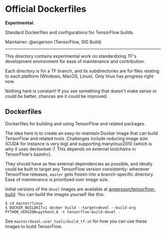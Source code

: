 # Official Dockerfiles

**Experimental.**

Standard Dockerfiles and configurations for TensorFlow builds.

Maintainer: @angerson (TensorFlow, SIG Build)

* * *

This directory contains experimental work on standardizing TF's development
environment for ease of maintenance and contribution.

Each directory is for a TF branch, and its subdirectories are for files relating
to each platform (Windows, MacOS, Linux). Only linux has progress right now.

Nothing here is constant! If you see something that doesn't make sense or could
be better, chances are it could be improved.

## Dockerfiles

Dockerfiles for building and using TensorFlow and related packages.

The idea here is to create an easy-to-maintain Docker image that can build
TensorFlow and related tools. Challenges include reducing image size (CUDA for
instance is very big) and supporting manylinux2010 (which is why it uses
devtoolset-7. This depends on external toolchains in TensorFlow's bazelrc).

They should have as few external dependencies as possible, and ideally could be
built to target any TensorFlow version consistently: whenever TensorFlow
releases, `master` gets frozen into a branch-specific directory. Ease of
maintenance is prioritized over image size.

Initial versions of the `devel` images are available at
[angersson/tensorflow-build](https://hub.docker.com/r/angersson/tensorflow-build).
You can build the images yourself like this:

```
$ cd master/linux
$ DOCKER_BUILDKIT=1 docker build --target=devel --build-arg PYTHON_VERSION=python3.8 -t tensorflow-build-devel .
```

See `master/devel.user_tools/build_tf.sh` for how you can use these images to
build TensorFlow.
